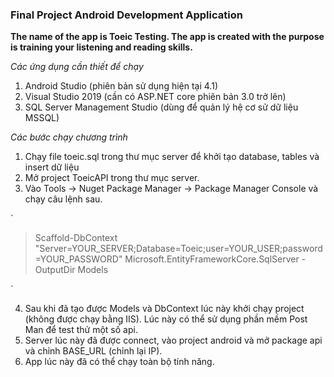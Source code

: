 ### Final Project Android Development Application
**The name of the app is Toeic Testing. The app is created with the purpose is training your listening and reading skills.**

_Các ứng dụng cần thiết để chạy_

1. Android Studio (phiên bản sử dụng hiện tại 4.1)
2. Visual Studio 2019 (cần có ASP.NET core phiên bản 3.0 trở lên)
3. SQL Server Management Studio (dùng để quản lý hệ cơ sử dữ liệu MSSQL)

_Các bước chạy chương trình_

1. Chạy file toeic.sql trong thư mục server để khởi tạo database, tables và insert dữ liệu
2. Mở project ToeicAPI trong thư mục server.
3. Vào Tools -> Nuget Package Manager -> Package Manager Console và chạy câu lệnh sau.

`

> Scaffold-DbContext "Server=YOUR_SERVER;Database=Toeic;user=YOUR_USER;password=YOUR_PASSWORD" Microsoft.EntityFrameworkCore.SqlServer -OutputDir Models

`

4. Sau khi đã tạo được Models và DbContext lúc này khởi chạy project (không được chạy bằng IIS). Lúc này có thể sử dụng phần mềm Post Man để test thử một số api.
5. Server lúc này đã được connect, vào project android và mở package api và chỉnh BASE_URL (chỉnh lại IP).
6. App lúc này đã có thể chạy toàn bộ tính năng.
